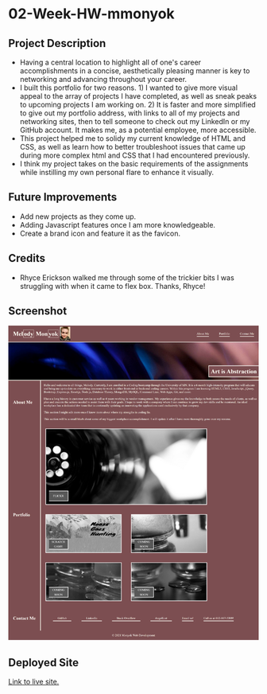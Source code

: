# 02-Week-HW-mmonyok

## Project Description
- Having a central location to highlight all of one's career accomplishments in a concise, aesthetically pleasing manner is key to networking and advancing throughout your career.
- I built this portfolio for two reasons. 1) I wanted to give more visual appeal to the array of projects I have completed, as well as sneak peaks to upcoming projects I am working on. 2) It is faster and more simplified to give out my portfolio address, with links to all of my projects and networking sites, then to tell someone to check out my LinkedIn or my GitHub account. It makes me, as a potential employee, more accessible.
- This project helped me to solidy my current knowledge of HTML and CSS, as well as learn how to better troubleshoot issues that came up during more complex html and CSS that I had encountered previously.
- I think my project takes on the basic requirements of the assignments while instilling my own personal flare to enhance it visually.

## Future Improvements
- Add new projects as they come up.
- Adding Javascript features once I am more knowledgeable.
- Create a brand icon and feature it as the favicon.

## Credits
- Rhyce Erickson walked me through some of the trickier bits I was struggling with when it came to flex box. Thanks, Rhyce!

## Screenshot
![Screenshot of finished project.](assets/Images/screenshot.png)

## Deployed Site
[Link to live site.](https://mmonyok.github.io/02-Week-HW-mmonyok/)